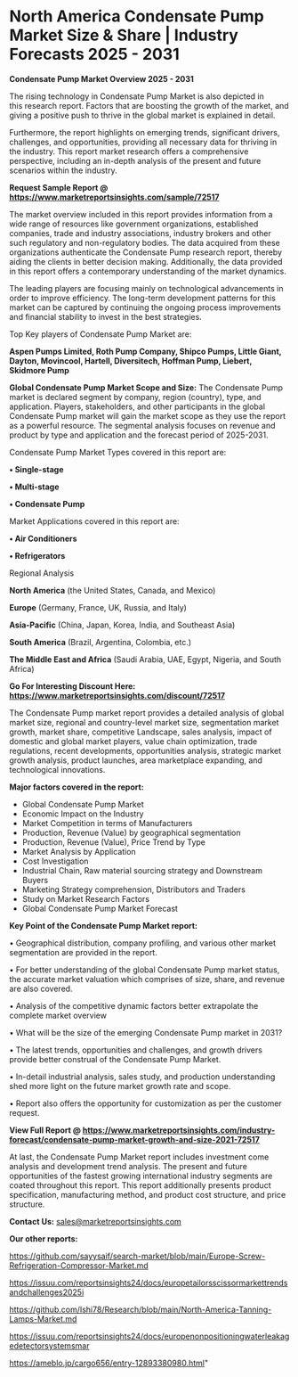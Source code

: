 # North America Condensate Pump Market Size & Share | Industry Forecasts 2025 - 2031

<Strong> Condensate Pump Market Overview 2025 - 2031</strong>

The rising technology in Condensate Pump Market is also depicted in this research report. Factors that are boosting the growth of the market, and giving a positive push to thrive in the global market is explained in detail.

Furthermore, the report highlights on emerging trends, significant drivers, challenges, and opportunities, providing all necessary data for thriving in the industry. This report market research offers a comprehensive perspective, including an in-depth analysis of the present and future scenarios within the industry.

<strong>Request Sample Report @ <a href=https://www.marketreportsinsights.com/sample/72517>https://www.marketreportsinsights.com/sample/72517</a></strong>

The market overview included in this report provides information from a wide range of resources like government organizations, established companies, trade and industry associations, industry brokers and other such regulatory and non-regulatory bodies. The data acquired from these organizations authenticate the Condensate Pump research report, thereby aiding the clients in better decision making. Additionally, the data provided in this report offers a contemporary understanding of the market dynamics.

The leading players are focusing mainly on technological advancements in order to improve efficiency. The long-term development patterns for this market can be captured by continuing the ongoing process improvements and financial stability to invest in the best strategies.

Top Key players of Condensate Pump Market are:

<strong>Aspen Pumps Limited, Roth Pump Company, Shipco Pumps, Little Giant, Dayton, Movincool, Hartell, Diversitech, Hoffman Pump, Liebert, Skidmore Pump</strong>

<strong><b>Global Condensate Pump Market Scope and Size:</b></strong>
The Condensate Pump market is declared segment by company, region (country), type, and application. Players, stakeholders, and other participants in the global Condensate Pump market will gain the market scope as they use the report as a powerful resource. The segmental analysis focuses on revenue and product by type and application and the forecast period of 2025-2031.

Condensate Pump Market Types covered in this report are:

<strong>• Single-stage

• Multi-stage

• Condensate Pump</strong>

Market Applications covered in this report are:

<strong>• Air Conditioners

• Refrigerators</strong> 

Regional Analysis

<strong>North America</strong> (the United States, Canada, and Mexico)

<strong>Europe</strong> (Germany, France, UK, Russia, and Italy)

<strong>Asia-Pacific</strong> (China, Japan, Korea, India, and Southeast Asia)

<strong>South America</strong> (Brazil, Argentina, Colombia, etc.)

<strong>The Middle East and Africa</strong> (Saudi Arabia, UAE, Egypt, Nigeria, and South Africa)

<strong>Go For Interesting Discount Here: <a href=https://www.marketreportsinsights.com/discount/72517>https://www.marketreportsinsights.com/discount/72517</a></strong>

The Condensate Pump market report provides a detailed analysis of global market size, regional and country-level market size, segmentation market growth, market share, competitive Landscape, sales analysis, impact of domestic and global market players, value chain optimization, trade regulations, recent developments, opportunities analysis, strategic market growth analysis, product launches, area marketplace expanding, and technological innovations.

<strong><b>Major factors covered in the report:</b></strong>
<ul>
  <li>Global Condensate Pump Market </li>
  <li>Economic Impact on the Industry</li>
  <li>Market Competition in terms of Manufacturers</li>
  <li>Production, Revenue (Value) by geographical segmentation</li>
  <li>Production, Revenue (Value), Price Trend by Type</li>
  <li>Market Analysis by Application</li>
  <li>Cost Investigation</li>
  <li>Industrial Chain, Raw material sourcing strategy and Downstream Buyers</li>
  <li>Marketing Strategy comprehension, Distributors and Traders</li>
  <li>Study on Market Research Factors</li>
  <li>Global Condensate Pump Market Forecast</li>
</ul>

<strong><b>Key Point of the Condensate Pump Market report:</b></strong>

• Geographical distribution, company profiling, and various other market segmentation are provided in the report.

• For better understanding of the global Condensate Pump market status, the accurate market valuation which comprises of size, share, and revenue are also covered.

• Analysis of the competitive dynamic factors better extrapolate the complete market overview

• What will be the size of the emerging Condensate Pump market in 2031?

• The latest trends, opportunities and challenges, and growth drivers provide better construal of the Condensate Pump Market.

• In-detail industrial analysis, sales study, and production understanding shed more light on the future market growth rate and scope.

• Report also offers the opportunity for customization as per the customer request.

<strong><b>View Full Report @ <a href=https://www.marketreportsinsights.com/industry-forecast/condensate-pump-market-growth-and-size-2021-72517>https://www.marketreportsinsights.com/industry-forecast/condensate-pump-market-growth-and-size-2021-72517</a></b></strong>


At last, the Condensate Pump Market report includes investment come analysis and development trend analysis. The present and future opportunities of the fastest growing international industry segments are coated throughout this report. This report additionally presents product specification, manufacturing method, and product cost structure, and price structure.

<strong>Contact Us:</strong>
sales@marketreportsinsights.com

<strong>Our other reports:</strong>

<a href=https://github.com/sayysaif/search-market/blob/main/Europe-Screw-Refrigeration-Compressor-Market.md>https://github.com/sayysaif/search-market/blob/main/Europe-Screw-Refrigeration-Compressor-Market.md</a>

<a href=https://issuu.com/reportsinsights24/docs/europetailorsscissormarkettrendsandchallenges2025i>https://issuu.com/reportsinsights24/docs/europetailorsscissormarkettrendsandchallenges2025i</a>

<a href=https://github.com/Ishi78/Research/blob/main/North-America-Tanning-Lamps-Market.md>https://github.com/Ishi78/Research/blob/main/North-America-Tanning-Lamps-Market.md</a>

<a href=https://issuu.com/reportsinsights24/docs/europenonpositioningwaterleakagedetectorsystemsmar>https://issuu.com/reportsinsights24/docs/europenonpositioningwaterleakagedetectorsystemsmar</a>

<a href=https://ameblo.jp/cargo656/entry-12893380980.html>https://ameblo.jp/cargo656/entry-12893380980.html</a>"
